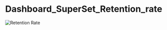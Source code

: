 # Dashboard_SuperSet_Retention_rate


![Retention Rate](https://user-images.githubusercontent.com/110673529/231429195-fb5196e6-ee19-4b0e-aa00-750cc64240f7.png)
